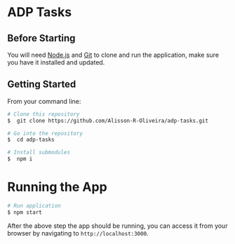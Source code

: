 # ADP Tasks

## Before Starting
You will need [Node.js](https://nodejs.org/en) and [Git](https://www.git-scm.com/) to clone and run the application, make sure you have it installed and updated. 

## Getting Started

From your command line:  

```bash
# Clone this repository
$  git clone https://github.com/Alisson-R-Oliveira/adp-tasks.git

# Go into the repository
$  cd adp-tasks

# Install submodules
$  npm i
```

# Running the App
```bash
# Run application
$ npm start
```
After the above step the app should be running, you can access it from your browser by navigating to `http://localhost:3000`.